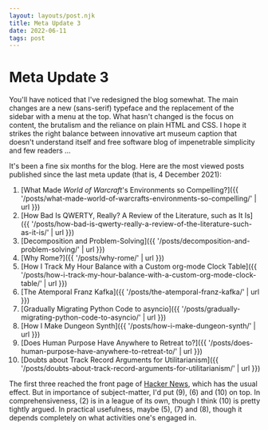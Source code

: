 ```yaml
---
layout: layouts/post.njk
title: Meta Update 3
date: 2022-06-11
tags: post
---
```


# Meta Update 3

You'll have noticed that I've redesigned the blog somewhat. The main changes are a new (sans-serif) typeface and the replacement of the sidebar with a menu at the top. What hasn't changed is the focus on content, the brutalism and the reliance on plain HTML and CSS. I hope it strikes the right balance between innovative art museum caption that doesn't understand itself and free software blog of impenetrable simplicity and few readers ...

It's been a fine six months for the blog. Here are the most viewed posts published since the last meta update (that is, 4 December 2021):

1. [What Made *World of Warcraft*'s Environments so Compelling?]({{ '/posts/what-made-world-of-warcrafts-environments-so-compelling/' | url }})
2. [How Bad Is QWERTY, Really? A Review of the Literature, such as It Is]({{ '/posts/how-bad-is-qwerty-really-a-review-of-the-literature-such-as-it-is/' | url }})
3. [Decomposition and Problem-Solving]({{ '/posts/decomposition-and-problem-solving/' | url }})
4. [Why Rome?]({{ '/posts/why-rome/' | url }})
5. [How I Track My Hour Balance with a Custom org-mode Clock Table]({{ '/posts/how-i-track-my-hour-balance-with-a-custom-org-mode-clock-table/' | url }})
6. [The Atemporal Franz Kafka]({{ '/posts/the-atemporal-franz-kafka/' | url }})
7. [Gradually Migrating Python Code to asyncio]({{ '/posts/gradually-migrating-python-code-to-asyncio/' | url }})
8. [How I Make Dungeon Synth]({{ '/posts/how-i-make-dungeon-synth/' | url }})
9. [Does Human Purpose Have Anywhere to Retreat to?]({{ '/posts/does-human-purpose-have-anywhere-to-retreat-to/' | url }})
10. [Doubts about Track Record Arguments for Utilitarianism]({{ '/posts/doubts-about-track-record-arguments-for-utilitarianism/' | url }})

The first three reached the front page of [Hacker News](https://news.ycombinator.com/), which has the usual effect. But in importance of subject-matter, I'd put (9), (6) and (10) on top. In comprehensiveness, (2) is in a league of its own, though I think (10) is pretty tightly argued. In practical usefulness, maybe (5), (7) and (8), though it depends completely on what activities one's engaged in.
